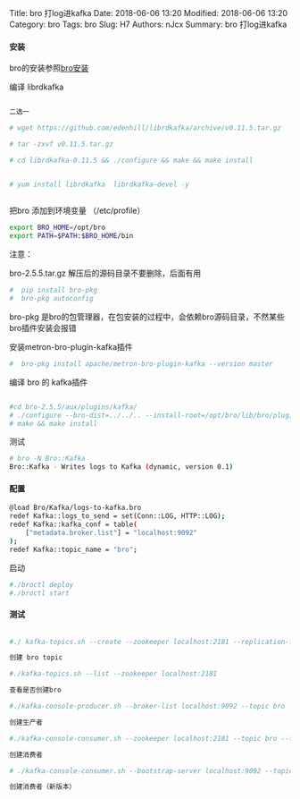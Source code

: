 Title: bro 打log进kafka
Date: 2018-06-06 13:20
Modified: 2018-06-06 13:20
Category: bro
Tags: bro
Slug: H7
Authors: nJcx
Summary: bro 打log进kafka

#### 安装

bro的安装参照[bro安装](https://www.njcx.bid/posts/H11.html)

编译 librdkafka

```bash

二选一

# wget https://github.com/edenhill/librdkafka/archive/v0.11.5.tar.gz

# tar -zxvf v0.11.5.tar.gz

# cd librdkafka-0.11.5 && ./configure && make && make install


# yum install librdkafka  librdkafka-devel -y
 
```

把bro 添加到环境变量  （/etc/profile）

```bash
export BRO_HOME=/opt/bro
export PATH=$PATH:$BRO_HOME/bin

```

注意：

bro-2.5.5.tar.gz  解压后的源码目录不要删除，后面有用


```bash
#  pip install bro-pkg
#  bro-pkg autoconfig
```

bro-pkg 是bro的包管理器，在包安装的过程中，会依赖bro源码目录，不然某些bro插件安装会报错

安装metron-bro-plugin-kafka插件

```bash
#  bro-pkg install apache/metron-bro-plugin-kafka --version master
```





编译 bro 的 kafka插件

```bash

#cd bro-2.5.5/aux/plugins/kafka/
# ./configure --bro-dist=../../.. --install-root=/opt/bro/lib/bro/plugins
# make && make install

```

测试

```bash
# bro -N Bro::Kafka
Bro::Kafka - Writes logs to Kafka (dynamic, version 0.1)
```
#### 配置


```bash
@load Bro/Kafka/logs-to-kafka.bro
redef Kafka::logs_to_send = set(Conn::LOG, HTTP::LOG);
redef Kafka::kafka_conf = table(
    ["metadata.broker.list"] = "localhost:9092"
);
redef Kafka::topic_name = "bro";
```
启动

```bash
#./broctl deploy
#./broctl start

```



#### 测试

```bash

#./ kafka-topics.sh --create --zookeeper localhost:2181 --replication-factor 1 --partitions 1 --topic bro

创建 bro topic

#./kafka-topics.sh --list --zookeeper localhost:2181

查看是否创建bro

#./kafka-console-producer.sh --broker-list localhost:9092 --topic bro

创建生产者

#./kafka-console-consumer.sh --zookeeper localhost:2181 --topic bro --from-beginning

创建消费者

# ./kafka-console-consumer.sh --bootstrap-server localhost:9092 --topic bro --from-beginning (新版本kafka .90版本之后)

创建消费者（新版本）	

```






